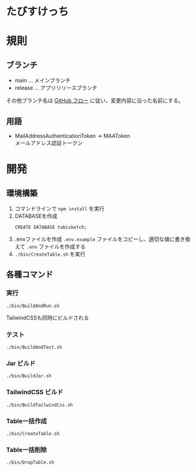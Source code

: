 # たびすけっち

# 規則
## ブランチ

- main ... メインブランチ
- release ... アプリリリースブランチ

その他ブランチ名は [GitHub フロー](https://docs.github.com/ja/get-started/using-github/github-flow) に従い、変更内容に沿った名前にする。

## 用語

- MailAddressAuthenticationToken -> MAAToken  
  メールアドレス認証トークン

# 開発
## 環境構築

1. コマンドラインで `npm install` を実行
2. DATABASEを作成
    ```postgresql
    CREATE DATABASE tabisketch;
    ```
3. .envファイルを作成
    `.env.example` ファイルをコピーし、適切な値に書き換えて `.env` ファイルを作成する
4. `./bin/CreateTable.sh` を実行

## 各種コマンド

### 実行
```shell
./bin/BuildAndRun.sh
```
TailwindCSSも同時にビルドされる

### テスト
```shell
./bin/BuildAndTest.sh
```

### Jar ビルド
```shell
./bin/BuildJar.sh
```

### TailwindCSS ビルド
```shell
./bin/BuildTailwindCss.sh
```

### Table一括作成
```shell
./bin/CreateTable.sh
```

### Table一括削除
```shell
./bin/DropTable.sh
```